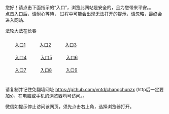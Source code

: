 您好！请点击下面指示的“入口”，浏览此网站是安全的，且为您带来平安。。 <br/>
点击入口后，请耐心等待， 过程中可能会出现无法打开的提示，请忽略，最终会进入网站. </br>

法轮大法在长春<br/>
<div style="padding:10px"><a style="margin:20px" target="_blank" href="https://dp1fo5r0hlpaf.cloudfront.net/2Qpsp?umphtq" id="ccLink1" rel="nofollow">入口1</a> <a target="_blank" style="margin:20px" href="https://d3k24s712xq2j9.cloudfront.net/2Qpsp?hyjqtvyn" id="ccLink2" rel="nofollow">入口2</a> <a style="margin:20px" target="_blank" href="https://d8wx4zjdxrc0b.cloudfront.net/2Qpsp?acgrfc" id="ccLink3" rel="nofollow">入口3</a></div>

<div style="padding:10px" ><a style="margin:20px" target="_blank" href="https://dp1fo5r0hlpaf.cloudfront.net/2Qpsp?umphtq" id="ccLink4" rel="nofollow">入口4</a> <a style="margin:20px" href="https://d3k24s712xq2j9.cloudfront.net/2Qpsp?hyjqtvyn" target="_blank" id="ccLink5" rel="nofollow">入口5</a> <a style="margin:20px" href="https://d8wx4zjdxrc0b.cloudfront.net/2Qpsp?acgrfc" target="_blank" id="ccLink6" rel="nofollow">入口6</a></div>

<div style="padding:10px"><a style="margin:20px" target="_blank" href="https://dp1fo5r0hlpaf.cloudfront.net/2Qpsp?umphtq" id="ccLink7" rel="nofollow">入口7</a> <a style="margin:20px" href="https://d3k24s712xq2j9.cloudfront.net/2Qpsp?hyjqtvyn" target="_blank" id="ccLink8" rel="nofollow">入口8</a> <a style="margin:20px" target="_blank" href="https://d8wx4zjdxrc0b.cloudfront.net/2Qpsp?acgrfc" id="ccLink9" rel="nofollow">入口9</a></div>

<br/>



请复制并记住免翻墙网址 https://github.com/yntd/changchunzx (http后一定要加s)，在电脑或手机的浏览器均可访问。。<br/>

微信如提示停止访问该网页，须先点击右上角，选择浏览器打开。
